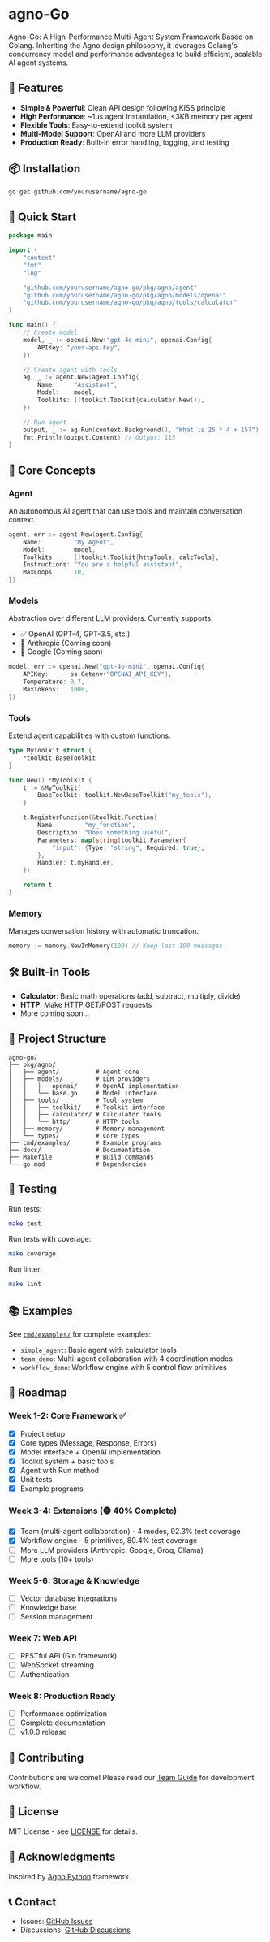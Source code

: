 # agno-Go

Agno-Go: A High-Performance Multi-Agent System Framework Based on Golang. Inheriting the Agno design philosophy, it leverages Golang's concurrency model and performance advantages to build efficient, scalable AI agent systems.

## 🚀 Features

- **Simple & Powerful**: Clean API design following KISS principle
- **High Performance**: ~1μs agent instantiation, <3KB memory per agent
- **Flexible Tools**: Easy-to-extend toolkit system
- **Multi-Model Support**: OpenAI and more LLM providers
- **Production Ready**: Built-in error handling, logging, and testing

## 📦 Installation

```bash
go get github.com/yourusername/agno-go
```

## 🎯 Quick Start

```go
package main

import (
    "context"
    "fmt"
    "log"

    "github.com/yourusername/agno-go/pkg/agno/agent"
    "github.com/yourusername/agno-go/pkg/agno/models/openai"
    "github.com/yourusername/agno-go/pkg/agno/tools/calculator"
)

func main() {
    // Create model
    model, _ := openai.New("gpt-4o-mini", openai.Config{
        APIKey: "your-api-key",
    })

    // Create agent with tools
    ag, _ := agent.New(agent.Config{
        Name:     "Assistant",
        Model:    model,
        Toolkits: []toolkit.Toolkit{calculator.New()},
    })

    // Run agent
    output, _ := ag.Run(context.Background(), "What is 25 * 4 + 15?")
    fmt.Println(output.Content) // Output: 115
}
```

## 📖 Core Concepts

### Agent
An autonomous AI agent that can use tools and maintain conversation context.

```go
agent, err := agent.New(agent.Config{
    Name:         "My Agent",
    Model:        model,
    Toolkits:     []toolkit.Toolkit{httpTools, calcTools},
    Instructions: "You are a helpful assistant",
    MaxLoops:     10,
})
```

### Models
Abstraction over different LLM providers. Currently supports:
- ✅ OpenAI (GPT-4, GPT-3.5, etc.)
- 🚧 Anthropic (Coming soon)
- 🚧 Google (Coming soon)

```go
model, err := openai.New("gpt-4o-mini", openai.Config{
    APIKey:      os.Getenv("OPENAI_API_KEY"),
    Temperature: 0.7,
    MaxTokens:   1000,
})
```

### Tools
Extend agent capabilities with custom functions.

```go
type MyToolkit struct {
    *toolkit.BaseToolkit
}

func New() *MyToolkit {
    t := &MyToolkit{
        BaseToolkit: toolkit.NewBaseToolkit("my_tools"),
    }

    t.RegisterFunction(&toolkit.Function{
        Name:        "my_function",
        Description: "Does something useful",
        Parameters: map[string]toolkit.Parameter{
            "input": {Type: "string", Required: true},
        },
        Handler: t.myHandler,
    })

    return t
}
```

### Memory
Manages conversation history with automatic truncation.

```go
memory := memory.NewInMemory(100) // Keep last 100 messages
```

## 🛠️ Built-in Tools

- **Calculator**: Basic math operations (add, subtract, multiply, divide)
- **HTTP**: Make HTTP GET/POST requests
- More coming soon...

## 📁 Project Structure

```
agno-go/
├── pkg/agno/
│   ├── agent/          # Agent core
│   ├── models/         # LLM providers
│   │   ├── openai/     # OpenAI implementation
│   │   └── base.go     # Model interface
│   ├── tools/          # Tool system
│   │   ├── toolkit/    # Toolkit interface
│   │   ├── calculator/ # Calculator tools
│   │   └── http/       # HTTP tools
│   ├── memory/         # Memory management
│   └── types/          # Core types
├── cmd/examples/       # Example programs
├── docs/               # Documentation
├── Makefile            # Build commands
└── go.mod              # Dependencies
```

## 🧪 Testing

Run tests:
```bash
make test
```

Run tests with coverage:
```bash
make coverage
```

Run linter:
```bash
make lint
```

## 📚 Examples

See [`cmd/examples/`](cmd/examples/) for complete examples:
- `simple_agent`: Basic agent with calculator tools
- `team_demo`: Multi-agent collaboration with 4 coordination modes
- `workflow_demo`: Workflow engine with 5 control flow primitives

## 🎯 Roadmap

### Week 1-2: Core Framework ✅
- [x] Project setup
- [x] Core types (Message, Response, Errors)
- [x] Model interface + OpenAI implementation
- [x] Toolkit system + basic tools
- [x] Agent with Run method
- [x] Unit tests
- [x] Example programs

### Week 3-4: Extensions (🟡 40% Complete)
- [x] Team (multi-agent collaboration) - 4 modes, 92.3% test coverage
- [x] Workflow engine - 5 primitives, 80.4% test coverage
- [ ] More LLM providers (Anthropic, Google, Groq, Ollama)
- [ ] More tools (10+ tools)

### Week 5-6: Storage & Knowledge
- [ ] Vector database integrations
- [ ] Knowledge base
- [ ] Session management

### Week 7: Web API
- [ ] RESTful API (Gin framework)
- [ ] WebSocket streaming
- [ ] Authentication

### Week 8: Production Ready
- [ ] Performance optimization
- [ ] Complete documentation
- [ ] v1.0.0 release

## 🤝 Contributing

Contributions are welcome! Please read our [Team Guide](docs/TEAM_GUIDE.md) for development workflow.

## 📄 License

MIT License - see [LICENSE](LICENSE) for details.

## 🙏 Acknowledgments

Inspired by [Agno Python](https://github.com/agno-agi/agno) framework.

## 📞 Contact

- Issues: [GitHub Issues](https://github.com/yourusername/agno-go/issues)
- Discussions: [GitHub Discussions](https://github.com/yourusername/agno-go/discussions)
